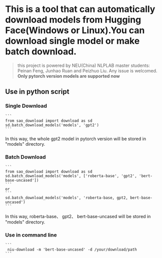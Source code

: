 # This is a tool that can automatically download models from Hugging Face(Windows or Linux).You can download single model or make batch download.
> this project is powered by NEU(China) NLPLAB master students: Peinan Feng, Junhao Ruan and Peizhuo Liu. Any issue is welcomed.
**Only pytorch version models are supported now**
## Use in python script
### Single Download
    ```
    from sao_download import download as sd
    sd.batch_download_models('models', 'gpt2')
    ```
   In this way, the whole gpt2 model in pytorch version will be stored in "models" directory.
### Batch Download
    ```
    from sao_download import download as sd
    sd.batch_download_models('models', ['roberta-base', 'gpt2', 'bert-base-uncased'])
    ```
    or 
    ```
    sd.batch_download_models('models', 'roberta-base, gpt2, bert-base-uncased')
    ```
  In this way, roberta-base、 gpt2、 bert-base-uncased will be stored in "models" directory.
### Use in command line
    ```
     niu-download -m 'bert-base-uncased' -d /your/download/path
    ```